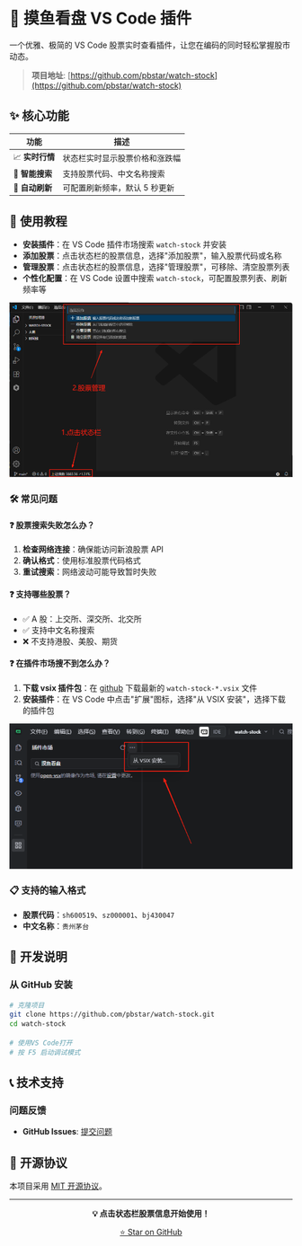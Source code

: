 # 🚀 摸鱼看盘 VS Code 插件

一个优雅、极简的 VS Code 股票实时查看插件，让您在编码的同时轻松掌握股市动态。

> **项目地址**: [https://github.com/pbstar/watch-stock](https://github.com/pbstar/watch-stock)

## ✨ 核心功能

| 功能            | 描述                           |
| --------------- | ------------------------------ |
| 📈 **实时行情** | 状态栏实时显示股票价格和涨跌幅 |
| 🎯 **智能搜索** | 支持股票代码、中文名称搜索     |
| 🔄 **自动刷新** | 可配置刷新频率，默认 5 秒更新  |

## 🎯 使用教程

- **安装插件**：在 VS Code 插件市场搜索 `watch-stock` 并安装
- **添加股票**：点击状态栏的股票信息，选择"添加股票"，输入股票代码或名称
- **管理股票**：点击状态栏的股票信息，选择"管理股票"，可移除、清空股票列表
- **个性化配置**：在 VS Code 设置中搜索 `watch-stock`，可配置股票列表、刷新频率等

![图片教程](./images/use.png)

### 🛠️ 常见问题

#### ❓ 股票搜索失败怎么办？

1. **检查网络连接**：确保能访问新浪股票 API
2. **确认格式**：使用标准股票代码格式
3. **重试搜索**：网络波动可能导致暂时失败

#### ❓ 支持哪些股票？

- ✅ A 股：上交所、深交所、北交所
- ✅ 支持中文名称搜索
- ❌ 不支持港股、美股、期货

#### ❓ 在插件市场搜不到怎么办？

1. **下载 vsix 插件包**：在 [github](https://github.com/pbstar/watch-stock) 下载最新的 `watch-stock-*.vsix` 文件
2. **安装插件**：在 VS Code 中点击"扩展"图标，选择"从 VSIX 安装"，选择下载的插件包

![图片教程](./images/setup2.png)

### 📋 支持的输入格式

- **股票代码**：`sh600519`、`sz000001`、`bj430047`
- **中文名称**：`贵州茅台`

## 🚀 开发说明

### 从 GitHub 安装

```bash
# 克隆项目
git clone https://github.com/pbstar/watch-stock.git
cd watch-stock

# 使用VS Code打开
# 按 F5 启动调试模式
```

## 📞 技术支持

### 问题反馈

- **GitHub Issues**: [提交问题](https://github.com/pbstar/watch-stock/issues)

## 📄 开源协议

本项目采用 [MIT 开源协议](https://github.com/pbstar/watch-stock/blob/main/LICENSE)。

---

<div align="center">
  <p><strong>💡 点击状态栏股票信息开始使用！</strong></p>
  <p><a href="https://github.com/pbstar/watch-stock">⭐ Star on GitHub</a></p>
</div>

